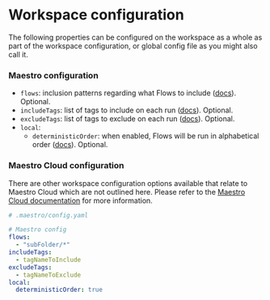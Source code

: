 # Workspace configuration

The following properties can be configured on the workspace as a whole as part of the workspace configuration, or global config file as you might also call it.

### Maestro configuration

* `flows`: inclusion patterns regarding what Flows to include ([docs](../../cli/test-suites-and-reports.md#controlling-what-tests-to-include)). Optional.
* `includeTags`: list of tags to include on each run ([docs](../../cli/tags.md#global-tags)). Optional.
* `excludeTags`: list of tags to exclude on each run ([docs](../../cli/tags.md#global-tags)). Optional.
* `local`:
  * `deterministicOrder`: when enabled, Flows will be run in alphabetical order ([docs](../../cli/test-suites-and-reports.md#deterministic-ordering)). Optional.

### Maestro Cloud configuration

There are other workspace configuration options available that relate to Maestro Cloud which are not outlined here. Please refer to the [Maestro Cloud documentation](https://cloud.mobile.dev/) for more information.

```yaml
# .maestro/config.yaml

# Maestro config
flows:
  - "subFolder/*"
includeTags:
  - tagNameToInclude
excludeTags:
  - tagNameToExclude
local:
  deterministicOrder: true
```

